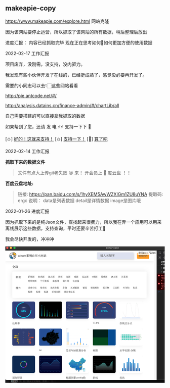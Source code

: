 ##  makeapie-copy
https://www.makeapie.com/explore.html 网站克隆

因为该网站要停止运营，所以抓取了该网站的所有数据，稍后整理后放出

进度汇报：
内容已经抓取完毕
现在正在思考如何🤔如何更加方便的使用数据


2022-02-17 工作汇报

项目废弃，没刚需，没支持，没内驱力。

我发现有些小伙伴开发了在线的，已经挺成熟了，感觉没必要再开发了。

需要的小同志可以去👇🏻这些网站看看

http://pie.antcode.net/#/

http://analysis.datains.cn/finance-admin/#/chartLib/all

自己需要搭建的可以直接拿我抓取的数据

如果帮到了您，还请 发 电 ⚡️⚡️ 支持一下下 🍞 

[⛄️] [好的！这就来支持！](https://dun.mianbaoduo.com/@waaaa)
[⛄️] [支持一下！](https://dun.mianbaoduo.com/@waaaa)
[🤒] [算了吧](https://dun.mianbaoduo.com/@waaaa)

2022-02-14 工作汇报

**抓取下来的数据文件**

> 文件有点大上传git老失败 😢
来！ 开会员上 🖤 度云盘 ！！

**百度云盘地址:**
> 链接: https://pan.baidu.com/s/1hyXEM5AwWZXIGm1ZU8uYNA 提取码: ergc
> 说明： data是列表数据 detail是详情数据 image是图片哦



2022-01-26 进度汇报

因为抓取下来的是纯Json文件，查找起来很费力，所以我在弄一个应用可以用来离线展示这些数据，支持查询，平时还要辛苦打工🐶 

我会尽快开发的，冲冲冲

![show_charts](./8441643177091_.pic.jpg)
